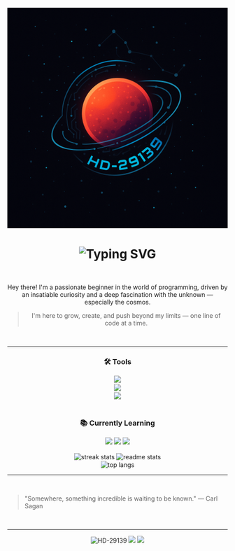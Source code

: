 <p align="center">
  <img src="https://github.com/HD-29139/HD-29139/blob/main/assets/ChatGPT%20Image%20Apr%2023%2C%202025%2C%2002_09_47%20AM.png" width="720" alt="HD-29139 - Aldebaran logo">
</p>

<h1 align="center">
<img src="https://readme-typing-svg.demolab.com?font=Exo2&size=50&pause=1000&color=FF192B&center=true&vCenter=true&width=435&lines=-+%E2%8C%9E%CE%9BCDM%E2%8C%9D+-;%F0%9F%9B%B0HD-29139%F0%9F%9B%B0;-+%F0%9D%99%96%F0%9D%99%A1%F0%9D%99%99%F0%9D%99%9A%F0%9D%99%97%F0%9D%99%96%F0%9D%99%A7%F0%9D%99%96%F0%9D%99%A3+-" alt="Typing SVG" />
</h1>

<br/>

<div align="center">

Hey there! I'm a passionate beginner in the world of programming, driven by an insatiable curiosity and a deep fascination with the unknown — especially the cosmos. 
> I'm here to grow, create, and push beyond my limits — one line of code at a time.

 </div>
 <br>
 <hr>
<div align="center">
  <h3>🛠️ Tools</h3>
 <img src="https://skillicons.dev/icons?i=arch" />
</div>
<div align="center">
    <img src="https://skillicons.dev/icons?i=vscode,github,git" />
  <br>
    <img src="https://skillicons.dev/icons?i=rust,linux,bash,c,py" />
</div>

<br>

<div align="center">
<h3>📚 Currently Learning</h3>
    <img src="https://skillicons.dev/icons?i=rust" />
    <img src="https://github.com/user-attachments/assets/7aeefc7b-6dcf-4a86-b66f-8e15159deae8" height="54px" />
    <img src="https://github.com/user-attachments/assets/0dbe5c8d-4566-4d10-b31e-7cb0a70c968a" height="54px" />
</div>
<br>

<div align="center">
  <img width=390 src="https://github-readme-streak-stats-salesp07.vercel.app/?user=HD-29139&count_private=true&theme=react&border_radius=10" alt="streak stats"/>
  <img width=390 src="https://github-readme-stats-salesp07.vercel.app/api?username=HD-29139&count_private=true&show_icons=true&theme=react&rank_icon=github&border_radius=10" alt="readme stats" />
  <br/>
  <img width=325 align="center" src="https://github-readme-stats-salesp07.vercel.app/api/top-langs/?username=HD-29139&hide=HTML&langs_count=8&layout=compact&theme=react&border_radius=10&size_weight=0.5&count_weight=0.5&exclude_repo=github-readme-stats" alt="top langs" />
</div>

<hr>
<br>

> "Somewhere, something incredible is waiting to be known." — Carl Sagan

<br>
<hr>

<p align="center">
  <img src="https://komarev.com/ghpvc/?username=HD-29139&label=Profile%20views&color=0e75b6&style=flat" alt="HD-29139" />
  <img src="https://img.shields.io/badge/Arch_Linux-1793D1?style=for-the-badge&logo=arch-linux&logoColor=white" />
  <img src="https://img.shields.io/badge/Rust-F74C00?style=for-the-badge&logo=rust&logoColor=white" />
</p>
